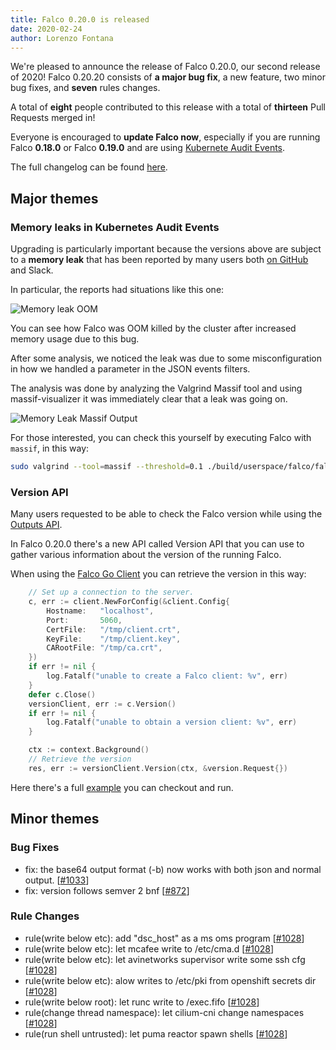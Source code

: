 ```yaml
---
title: Falco 0.20.0 is released
date: 2020-02-24
author: Lorenzo Fontana
---
```


We're pleased to announce the release of Falco 0.20.0, our second release of 2020! Falco 0.20.20 consists of **a major bug fix**, a new feature, two minor bug fixes, and **seven** rules changes.

A total of **eight** people contributed to this release with a total of **thirteen** Pull Requests merged in!

Everyone is encouraged to **update Falco now**, especially if you are running Falco **0.18.0** or Falco **0.19.0** and are using [Kubernete Audit Events](https://kubernetes.io/docs/tasks/debug-application-cluster/falco/).


The full changelog can be found [here](https://github.com/falcosecurity/falco/releases/tag/0.20.0).

## Major themes

### Memory leaks in Kubernetes Audit Events

Upgrading is particularly important because the versions above are subject to a **memory leak** that has been reported by many users both [on GitHub](https://github.com/falcosecurity/falco/issues/1040) and Slack.

In particular, the reports had situations like this one:

![Memory leak OOM](/img/0200-leak-1.png)

You can see how Falco was OOM killed by the cluster after increased memory usage due to this bug.

After some analysis, we noticed the leak was due to some misconfiguration in how we handled a parameter in the JSON events filters.

The analysis was done by analyzing the Valgrind Massif tool and using massif-visualizer it was immediately clear that a leak was going on.

![Memory Leak Massif Output](/img/0200-leak-2.png)

For those interested, you can check this yourself by executing Falco with `massif`, in this way:


```bash
sudo valgrind --tool=massif --threshold=0.1 ./build/userspace/falco/falco   -c falco.yaml -r rules/falco_rules.yaml -r rules/k8s_audit_rules.yaml -r rules/falco_rules.local.yaml -M 100 
```


### Version API

Many users requested to be able to check the Falco version while using the [Outputs API](https://falco.org/docs/grpc/outputs/).

In Falco 0.20.0 there's a new API called Version API that you can use to gather various information about the version of the running Falco.

When using the [Falco Go Client](https://github.com/falcosecurity/client-go/) you can retrieve the version in this way:

```go
	// Set up a connection to the server.
	c, err := client.NewForConfig(&client.Config{
		Hostname:   "localhost",
		Port:       5060,
		CertFile:   "/tmp/client.crt",
		KeyFile:    "/tmp/client.key",
		CARootFile: "/tmp/ca.crt",
	})
	if err != nil {
		log.Fatalf("unable to create a Falco client: %v", err)
	}
	defer c.Close()
	versionClient, err := c.Version()
	if err != nil {
		log.Fatalf("unable to obtain a version client: %v", err)
	}

	ctx := context.Background()
	// Retrieve the version
	res, err := versionClient.Version(ctx, &version.Request{})
```

Here there's a full [example](https://github.com/falcosecurity/client-go/blob/master/examples/version/main.go) you can checkout and run.

## Minor themes

### Bug Fixes

* fix: the base64 output format (-b) now works with both json and normal output. [[#1033](https://github.com/falcosecurity/falco/pull/1033)]
* fix: version follows semver 2 bnf [[#872](https://github.com/falcosecurity/falco/pull/872)]

### Rule Changes

* rule(write below etc): add "dsc_host" as a ms oms program [[#1028](https://github.com/falcosecurity/falco/pull/1028)]
* rule(write below etc): let mcafee write to /etc/cma.d  [[#1028](https://github.com/falcosecurity/falco/pull/1028)]
* rule(write below etc): let avinetworks supervisor write some ssh cfg [[#1028](https://github.com/falcosecurity/falco/pull/1028)]
* rule(write below etc): alow writes to /etc/pki from openshift secrets dir [[#1028](https://github.com/falcosecurity/falco/pull/1028)]
* rule(write below root): let runc write to /exec.fifo [[#1028](https://github.com/falcosecurity/falco/pull/1028)]
* rule(change thread namespace): let cilium-cni change namespaces [[#1028](https://github.com/falcosecurity/falco/pull/1028)]
* rule(run shell untrusted): let puma reactor spawn shells [[#1028](https://github.com/falcosecurity/falco/pull/1028)]


